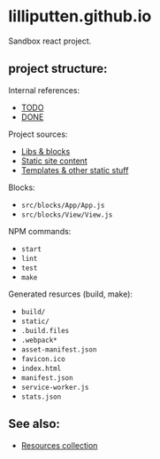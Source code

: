 # lilliputten.github.io

Sandbox react project.

## project structure:

Internal references:

- [TODO](README.TODO.md)
- [DONE](README.DONE.md)

Project sources:

- [Libs & blocks](src/)
- [Static site content](site/)
- [Templates & other static stuff](public/)

Blocks:

- `src/blocks/App/App.js`
- `src/blocks/View/View.js`

NPM commands:

- `start`
- `lint`
- `test`
- `make`

Generated resurces (build, make):

- `build/`
- `static/`
- `.build.files`
- `.webpack*`
- `asset-manifest.json`
- `favicon.ico`
- `index.html`
- `manifest.json`
- `service-worker.js`
- `stats.json`

## See also:

- [Resources collection](README.Resources.md)

